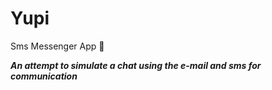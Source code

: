 # Yupi
Sms Messenger App :speech_balloon:

***An attempt to simulate a chat using the e-mail and sms for communication***
